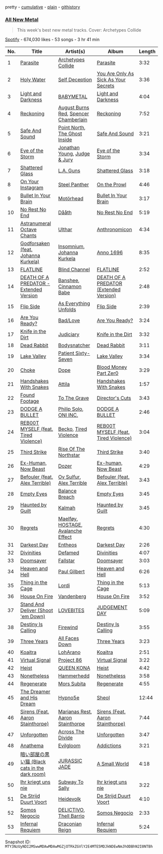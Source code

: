 pretty - [cumulative](/playlists/cumulative/37i9dQZF1DX5J7FIl4q56G.md) - [plain](/playlists/plain/37i9dQZF1DX5J7FIl4q56G) - [githistory](https://github.githistory.xyz/mackorone/spotify-playlist-archive/blob/main/playlists/plain/37i9dQZF1DX5J7FIl4q56G)

### [All New Metal](https://open.spotify.com/playlist/37i9dQZF1DX5J7FIl4q56G)

> This week's best new metal tracks\. Cover: Archetypes Collide

[Spotify](https://open.spotify.com/user/spotify) - 674,030 likes - 53 songs - 3 hr 41 min

| No. | Title | Artist(s) | Album | Length |
|---|---|---|---|---|
| 1 | [Parasite](https://open.spotify.com/track/0sBXPxWJpMlQBnVF2y78Rg) | [Archetypes Collide](https://open.spotify.com/artist/6Gnk08ItppARKX1z1EW3Vn) | [Parasite](https://open.spotify.com/album/0sx2ImaWkigyLHH45jdIo1) | 3:32 |
| 2 | [Holy Water](https://open.spotify.com/track/4rBkuvKIBAw19IdnOISU5a) | [Self Deception](https://open.spotify.com/artist/0FHW0Lp33r3fvIG0HL4mW0) | [You Are Only As Sick As Your Secrets](https://open.spotify.com/album/2kbZiGYaaZUDZM014s8xnN) | 3:36 |
| 3 | [Light and Darkness](https://open.spotify.com/track/0olkiWqNuL76Zul02kqS0o) | [BABYMETAL](https://open.spotify.com/artist/630wzNP2OL7fl4Xl0GnMWq) | [Light and Darkness](https://open.spotify.com/album/3WDhH38G6iRALKLUjM20VL) | 4:04 |
| 4 | [Reckoning](https://open.spotify.com/track/4xcfmHe5mRVzPA0tdKJltA) | [August Burns Red](https://open.spotify.com/artist/5p9CTsn5ueGU4oScNX1axu), [Spencer Chamberlain](https://open.spotify.com/artist/2cbaTTGFK4bWdglvhLQRFi) | [Reckoning](https://open.spotify.com/album/5SfCfODkHePAgQaLMgnmWs) | 7:52 |
| 5 | [Safe And Sound](https://open.spotify.com/track/1LtXoOrqBYS8kcheVUt5Pr) | [Point North](https://open.spotify.com/artist/5Vp7LqcfAtx2U1RfIX8i7r), [The Ghost Inside](https://open.spotify.com/artist/6kQB2RN7WwryMdJ1MoQh1E) | [Safe And Sound](https://open.spotify.com/album/3QUEnfQoenkZIyLZDMSegH) | 3:21 |
| 6 | [Eye of the Storm](https://open.spotify.com/track/7nxkZOfVWHFChKc3XH1izB) | [Jonathan Young](https://open.spotify.com/artist/2IeMt1qx6ZVt1HFjdfE5tl), [Judge & Jury](https://open.spotify.com/artist/2p1FiOhFr2sED9OxKVNRbB) | [Eye of the Storm](https://open.spotify.com/album/79sF7He6Rk5vVbkYidm7Oq) | 3:34 |
| 7 | [Shattered Glass](https://open.spotify.com/track/3rwTTsTjmfapQ4pGlqEvyI) | [L.A\. Guns](https://open.spotify.com/artist/22TEmHXBBLjTec2LOAuMdS) | [Shattered Glass](https://open.spotify.com/album/5GpP3HaqPtFhL4afkHrj0t) | 3:18 |
| 8 | [On Your Instagram](https://open.spotify.com/track/5PGOJAVfuv3xb2iyiUKlZp) | [Steel Panther](https://open.spotify.com/artist/3l02WF362j1oHOurzuseBv) | [On the Prowl](https://open.spotify.com/album/383qQlo1eU1IRqgQysnMx5) | 4:46 |
| 9 | [Bullet In Your Brain](https://open.spotify.com/track/4TDdlKWf59N0wqBTipYzcJ) | [Motörhead](https://open.spotify.com/artist/1DFr97A9HnbV3SKTJFu62M) | [Bullet In Your Brain](https://open.spotify.com/album/3yn75PrdYZssPvj8kwKpN4) | 3:17 |
| 10 | [No Rest No End](https://open.spotify.com/track/1RTyEckPIIMRvHVocH9Hav) | [Dååth](https://open.spotify.com/artist/1zPmAg2AfxmMPKspgUv9JN) | [No Rest No End](https://open.spotify.com/album/0pVbzIvjFpOKvoW1zvZuEn) | 5:19 |
| 11 | [Astranumeral Octave Chants](https://open.spotify.com/track/3HKz5TGDBXEyLdhEKjjUC6) | [Ulthar](https://open.spotify.com/artist/6s1hQzoXYdEjYdJiHbu1iZ) | [Anthronomicon](https://open.spotify.com/album/1AEYdt4rdtqZPO2ORVWIr2) | 4:34 |
| 12 | [Godforsaken \(feat\. Johanna Kurkela\)](https://open.spotify.com/track/6E8YVQC9eCBea36OrEv269) | [Insomnium](https://open.spotify.com/artist/3uIgLG971oRM5fe6v8lvQS), [Johanna Kurkela](https://open.spotify.com/artist/7fsO7iJz8gv776THRffk0A) | [Anno 1696](https://open.spotify.com/album/3OAZXA7iAwaPb4v81e6Npz) | 8:35 |
| 13 | [FLATLINE](https://open.spotify.com/track/7eavNfBDdDIj3nkQb6yOxZ) | [Blind Channel](https://open.spotify.com/artist/3L58J6a7f0jyy2p6f3MSAs) | [FLATLINE](https://open.spotify.com/album/0ntAkOuUZbtb6LtccaZoMA) | 2:52 |
| 14 | [DEATH OF A PREDATOR \- Extended Version](https://open.spotify.com/track/5AXtBx24PNEHhLFPjtubJT) | [Banshee](https://open.spotify.com/artist/0DG7J8Q9Alnt65HJv6owzf), [Cinnamon Babe](https://open.spotify.com/artist/0U2rJW6ug1KAvcegC2E004) | [DEATH OF A PREDATOR \(Extended Version\)](https://open.spotify.com/album/0CApfCeUK40PtirtTCaVRG) | 2:48 |
| 15 | [Flip Side](https://open.spotify.com/track/3OQzuPNRTdiltmnRz7xBFG) | [As Everything Unfolds](https://open.spotify.com/artist/28IImD2QqPWTQ2cWgOMQNT) | [Flip Side](https://open.spotify.com/album/2WXou8YukfZ0oVtc15elcb) | 2:39 |
| 16 | [Are You Ready?](https://open.spotify.com/track/4wZQevORelxkGBR7Fioox2) | [Bad/Love](https://open.spotify.com/artist/0lJyKe4CxWOeYOV4dbAFkZ) | [Are You Ready?](https://open.spotify.com/album/66IEOqoGTidgQJSZSFrPSE) | 3:24 |
| 17 | [Knife in the Dirt](https://open.spotify.com/track/4rY2Go6E34ZI09LX21Ko3v) | [Judiciary](https://open.spotify.com/artist/1llYaLn43cLcbWg9M4t0Y3) | [Knife in the Dirt](https://open.spotify.com/album/2t1hUmT2rDFi5s0P85wyTj) | 3:32 |
| 18 | [Dead Rabbit](https://open.spotify.com/track/3YQHk5o9uDDIBvTQ5tEKVl) | [Bodysnatcher](https://open.spotify.com/artist/2tCl0ipvwJJRJLAuIGf6tm) | [Dead Rabbit](https://open.spotify.com/album/3pR1R0B0l1WVieIcjzBIz0) | 3:11 |
| 19 | [Lake Valley](https://open.spotify.com/track/2ZXZ3Gi55IlEhswNFJYiWO) | [Patient Sixty\-Seven](https://open.spotify.com/artist/1wklENd4yCkEW1u0fkJR2c) | [Lake Valley](https://open.spotify.com/album/2Kbar09FZwybR3Cd6QRRvB) | 3:34 |
| 20 | [Choke](https://open.spotify.com/track/4fh19jTHBoLbFrb1Z6Do76) | [Dope](https://open.spotify.com/artist/7fWgqc4HJi3pcHhK8hKg2p) | [Blood Money Part Zer0](https://open.spotify.com/album/00IWlCz2v0BLL8td4oljJt) | 3:29 |
| 21 | [Handshakes With Snakes](https://open.spotify.com/track/4oztf7RcwAIxhd1gBp0pjg) | [Attila](https://open.spotify.com/artist/4Uv5bceTJ2h3tLlssUNDNP) | [Handshakes With Snakes](https://open.spotify.com/album/08DuxbIKQxGyVv35305TrD) | 1:57 |
| 22 | [Found Footage](https://open.spotify.com/track/7goG2zIEAEOfjFjewIoHS9) | [To The Grave](https://open.spotify.com/artist/3jr9qsKWQjf3iMNQ3rWVDQ) | [Director's Cuts](https://open.spotify.com/album/4X9RLhq6LMvDahUo8Xk2Um) | 3:43 |
| 23 | [DODGE A BULLET](https://open.spotify.com/track/0VoNtFDVvqndbPHYnR7JYC) | [Philip Solo](https://open.spotify.com/artist/7AiFDZCdP0usKRf55bRPSI), [ONI INC.](https://open.spotify.com/artist/1dW38AxhFH7xZjV7o3p3l4) | [DODGE A BULLET](https://open.spotify.com/album/7lyLpdvd2DK5oXCqU5YW0M) | 2:46 |
| 24 | [REB00T MYSELF \(feat\. Tired Violence\)](https://open.spotify.com/track/0ktDzd32KJcAW4e7bsPmeG) | [Becko](https://open.spotify.com/artist/6Vu1oZl4ozrU6zqdidyCMU), [Tired Violence](https://open.spotify.com/artist/0zysEFjcjriHu5pvZkhfYV) | [REB00T MYSELF \(feat\. Tired Violence\)](https://open.spotify.com/album/35lOHVwCtYdWpz9TXuyP9b) | 3:04 |
| 25 | [Third Strike](https://open.spotify.com/track/0RSydWlJAPVBVEe4opCXEN) | [Rise Of The Northstar](https://open.spotify.com/artist/5vDfbSPkurKQxpVVXALJ4K) | [Third Strike](https://open.spotify.com/album/5MyuF816BytMJe1M13FIzp) | 3:40 |
| 26 | [Ex\-Human, Now Beast](https://open.spotify.com/track/50WKLFqJQ9kSsmgyc8VrfH) | [Dozer](https://open.spotify.com/artist/57VFYrmiB0eCM2qXZmV96N) | [Ex\-human, Now Beast](https://open.spotify.com/album/1kOxor59vIAnuQGZAQrFPa) | 4:29 |
| 27 | [Befouler \(feat\. Alex Terrible\)](https://open.spotify.com/track/0Lr0MHPtvyM6pGlfGX6ch5) | [Ov Sulfur](https://open.spotify.com/artist/7DZ58DvASCdGxYBdET8fbC), [Alex Terrible](https://open.spotify.com/artist/5imFWt9rzlx5iGqS58ArtO) | [Befouler \(feat\. Alex Terrible\)](https://open.spotify.com/album/20zVLJm0y5D6pzmkxUpjBD) | 3:43 |
| 28 | [Empty Eyes](https://open.spotify.com/track/6ParhCsL0hSLKTclH7fMO9) | [Balance Breach](https://open.spotify.com/artist/2sy77oZSFj4hGs76OQIsgK) | [Empty Eyes](https://open.spotify.com/album/2o2uqqmdKn5jrkzIACraz6) | 3:45 |
| 29 | [Haunted by Guilt](https://open.spotify.com/track/6vt2sAnAVzN0fPAa9hvFYU) | [Kalmah](https://open.spotify.com/artist/2YPVtFn6SsYNntkmrdDpGF) | [Haunted by Guilt](https://open.spotify.com/album/7KTsCcLQtB09OhpulYMTmB) | 3:45 |
| 30 | [Regrets](https://open.spotify.com/track/099BxoNz07jUeFb7SV9Zxr) | [Maelføy](https://open.spotify.com/artist/70Xhx9yjoKm0t3VmTYkrPp), [HOSTAGE](https://open.spotify.com/artist/653fYxU9prUXhYQFhIrTtD), [Avalanche Effect](https://open.spotify.com/artist/1lhzMZn54qAGcj8hdoMCCb) | [Regrets](https://open.spotify.com/album/61vMFjZ6AXxY11tRFGTtxo) | 4:30 |
| 31 | [Darkest Day](https://open.spotify.com/track/5lTanz07JiGe2oTgNF6YbV) | [Entheos](https://open.spotify.com/artist/4ZBgVz7Pg5ZAX7pZjURSOI) | [Darkest Day](https://open.spotify.com/album/2XQmYdm6yHFoaxXONNvulx) | 2:26 |
| 32 | [Divinities](https://open.spotify.com/track/4Z9YH7O1VehoCk3elbaEgF) | [Defamed](https://open.spotify.com/artist/5Yu9Nd4YF69bAfAaoqIg5r) | [Divinities](https://open.spotify.com/album/55LEaVHOADUZ0jwiawPFM2) | 4:07 |
| 33 | [Doomsayer](https://open.spotify.com/track/5qSkGAttrRovIQ78NPaPsq) | [Fallstar](https://open.spotify.com/artist/5foy0C3uRKsbKh7HsftCST) | [Doomsayer](https://open.spotify.com/album/5ppBq9nJtiq1Z322HNCq6N) | 3:03 |
| 34 | [Heaven and Hell](https://open.spotify.com/track/7GMu6f73eW5XFVoEVZgxjX) | [Paul Gilbert](https://open.spotify.com/artist/19sJfp2FK2evlsw46WVhPG) | [Heaven and Hell](https://open.spotify.com/album/31txJUkwYG38EBVVU8ihBg) | 6:26 |
| 35 | [Thing in the Cage](https://open.spotify.com/track/2WNOjWVsGp8qef1AFutWI6) | [Lordi](https://open.spotify.com/artist/14SgKNlOCKAI0PfRD1HnWh) | [Thing in the Cage](https://open.spotify.com/album/3hyFUhMyhT47VXFAmwjGC5) | 5:13 |
| 36 | [House On Fire](https://open.spotify.com/track/3wX0VBJPujhLqaVnHhx0Wm) | [Vandenberg](https://open.spotify.com/artist/3hAv15rFpsTe7zteKhhJTx) | [House On Fire](https://open.spotify.com/album/7569iiE6w4AGpcUgGKDmTz) | 3:52 |
| 37 | [Stand And Deliver \(Shoot 'em Down\)](https://open.spotify.com/track/0uWiz0WAVy53yoIyQhRmpi) | [LOVEBITES](https://open.spotify.com/artist/4H1S8RTYv4vN3SiM5uSZSa) | [JUDGEMENT DAY](https://open.spotify.com/album/47Vc1BE06sqdNc9FrZzamk) | 5:09 |
| 38 | [Destiny Is Calling](https://open.spotify.com/track/2A7QH92lyXJS9hs1seLh9g) | [Firewind](https://open.spotify.com/artist/70I9vE7YTwKmelfEplXc5r) | [Destiny Is Calling](https://open.spotify.com/album/2SpO7bwY4uJbQw0G5iiw7c) | 3:55 |
| 39 | [Three Years](https://open.spotify.com/track/3lA7AXHbM9TRYNFvXLq5s6) | [All Faces Down](https://open.spotify.com/artist/0IohuWvOYtIiMCLsIXal8m) | [Three Years](https://open.spotify.com/album/5sScZsaeHahFXtV9vfWlLo) | 3:23 |
| 40 | [Koaitra](https://open.spotify.com/track/3uEGLg1TsIVvyzDQpuNkje) | [LohArano](https://open.spotify.com/artist/1niZm9pb4k3oHZbKYyNYZP) | [Koaitra](https://open.spotify.com/album/28QBnbAKQQnvYjE1leuV6n) | 2:51 |
| 41 | [Virtual Signal](https://open.spotify.com/track/167O2d3iJRRnDAEdJNXJhw) | [Project 86](https://open.spotify.com/artist/7toVzxZQU21OjB5PqXNvTF) | [Virtual Signal](https://open.spotify.com/album/0AbgrMxOW2saI769zdpsiB) | 3:22 |
| 42 | [Heist](https://open.spotify.com/track/5D9j5zjNyYfJhxeYSAASi5) | [QUEEN KONA](https://open.spotify.com/artist/6fuf34CYUe4klqiMkH2SOr) | [Heist](https://open.spotify.com/album/1XbMIGJiMyQGYvd1l1xXZO) | 4:42 |
| 43 | [Nonetheless](https://open.spotify.com/track/3DgD7kR6Owbqq7Xmz04chM) | [Hammerhedd](https://open.spotify.com/artist/2hXhcmGIY6NgJL8eQRoA5d) | [Nonetheless](https://open.spotify.com/album/1VlvJFE6vC8ha6MKuT967g) | 3:58 |
| 44 | [Regenerate](https://open.spotify.com/track/1R1c6LPpUVqOF3A1o4irVS) | [Mors Subita](https://open.spotify.com/artist/6OTqwzePF081l2Oz9PEku8) | [Regenerate](https://open.spotify.com/album/4vkVJ1bkH8YQ9XGIeQEsuv) | 4:55 |
| 45 | [The Dreamer and His Dream](https://open.spotify.com/track/0ozTI0uwzHHF21PkLJ4GWG) | [Hypno5e](https://open.spotify.com/artist/5bPOuhK95xuq1UKdiqsysz) | [Sheol](https://open.spotify.com/album/0CtgimHqRmgm1KUvL76E1N) | 12:44 |
| 46 | [Sirens \(Feat\. Aaron Stainthorpe\)](https://open.spotify.com/track/7mj1tN8SPmRuLmQUzTCbqm) | [Marianas Rest](https://open.spotify.com/artist/0k4zMzhcTcF2wQcbOMVZxD), [Aaron Stainthorpe](https://open.spotify.com/artist/0PR4sLGuuCr4foVabJhSvq) | [Sirens \(Feat\. Aaron Stainthorpe\)](https://open.spotify.com/album/7GQXXwUpA1ODrk3eIywfMw) | 7:44 |
| 47 | [Unforgotten](https://open.spotify.com/track/6vRl3nayCFYs8XATz9sjX5) | [Across The Divide](https://open.spotify.com/artist/0nSiDv4EGEzX8Gozbw5Qxe) | [Unforgotten](https://open.spotify.com/album/01A753ghJk78KsYT4MPQfJ) | 3:47 |
| 48 | [Anathema](https://open.spotify.com/track/1oLHIkHzNipzkouaBClSdl) | [Evilgloom](https://open.spotify.com/artist/1cJ8mgIFVHt86l9J90pkBa) | [Addictions](https://open.spotify.com/album/4Cfplm19oERf2huyJwaKGJ) | 3:21 |
| 49 | [暗い部屋の黒い猫 \(Black cats in the dark room\)](https://open.spotify.com/track/5RP0Bofv0TvcsdDyfjzY2N) | [JURASSIC JADE](https://open.spotify.com/artist/7ajuXopV2sXzN3lQYBujpV) | [A Small World](https://open.spotify.com/album/7BQuhg2J7Vjk2POH97A3Ft) | 4:18 |
| 50 | [Ihr kriegt uns nie](https://open.spotify.com/track/2QGmjn1UVuXKHxgvIr2soL) | [Subway To Sally](https://open.spotify.com/artist/544X9aDcwFDSon8HevRcqg) | [Ihr kriegt uns nie](https://open.spotify.com/album/7JLEBKEB8mhjEQeJ7yPJrl) | 3:22 |
| 51 | [De Strijd Duurt Voort](https://open.spotify.com/track/4Q61p76XlAcIm6VHuUKi40) | [Heidevolk](https://open.spotify.com/artist/0A2YaO4tUFeJVNn5Hvjfxa) | [De Strijd Duurt Voort](https://open.spotify.com/album/4rwwV0zg4taKZ56zg4y71v) | 4:10 |
| 52 | [Somos Negocio](https://open.spotify.com/track/7Dtbv6pChk6Qdyxy5BJJJb) | [DELICTIVO](https://open.spotify.com/artist/1G8OSVGFYiuCJSMySDPCbE), [Thell Barrio](https://open.spotify.com/artist/5JMS3Ijapn92ZJ8EKFcW59) | [Somos Negocio](https://open.spotify.com/album/5HjAP8qa3lBJ7pBIvgP4Ci) | 2:33 |
| 53 | [Infernal Requiem](https://open.spotify.com/track/2FsQAWJewoJRGJ9M2Ac97Y) | [Draconian Reign](https://open.spotify.com/artist/0SQfK35YYjN6hqkoYvxOkM) | [Infernal Requiem](https://open.spotify.com/album/5E55xNKv2TxDqYUiirjMhN) | 5:24 |

Snapshot ID: `MTY3NzUyNDI2MSwwMDAwMDAwMGZjOTRkZGVlY2E4MTE5MDJkNDEwNmJhODBhN2I0NTBh`
